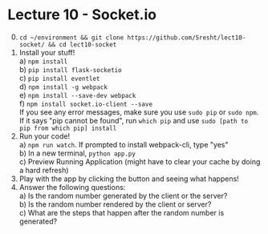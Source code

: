 # Lecture 10 - Socket.io
0. `cd ~/environment && git clone https://github.com/Sresht/lect10-socket/ && cd lect10-socket`  
1. Install your stuff!  
  a) `npm install`  
  b) `pip install flask-socketio`  
  c) `pip install eventlet`  
  d) `npm install -g webpack`  
  e) `npm install --save-dev webpack`  
  f) `npm install socket.io-client --save`  
If you see any error messages, make sure you use `sudo pip` or `sudo npm`. If it says "pip cannot be found", run `which pip` and use `sudo [path to pip from which pip] install`
2. Run your code!  
  a) `npm run watch`. If prompted to install webpack-cli, type "yes"  
  b) In a new terminal, `python app.py`  
  c) Preview Running Application (might have to clear your cache by doing a hard refresh)  
3. Play with the app by clicking the button and seeing what happens!  
4. Answer the following questions:  
  a) Is the random number generated by the client or the server?  
  b) Is the random number rendered by the client or server?  
  c) What are the steps that happen after the random number is generated?  
